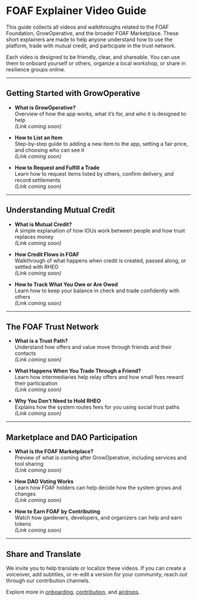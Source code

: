 # FOAF Explainer Video Guide

This guide collects all videos and walkthroughs related to the FOAF Foundation, GrowOperative, and the broader FOAF Marketplace. These short explainers are made to help anyone understand how to use the platform, trade with mutual credit, and participate in the trust network.

Each video is designed to be friendly, clear, and shareable. You can use them to onboard yourself or others, organize a local workshop, or share in resilience groups online.

---

## Getting Started with GrowOperative

- **What is GrowOperative?**  
  Overview of how the app works, what it’s for, and who it is designed to help  
  _(Link coming soon)_

- **How to List an Item**  
  Step-by-step guide to adding a new item to the app, setting a fair price, and choosing who can see it  
  _(Link coming soon)_

- **How to Request and Fulfill a Trade**  
  Learn how to request items listed by others, confirm delivery, and record settlements  
  _(Link coming soon)_

---

## Understanding Mutual Credit

- **What is Mutual Credit?**  
  A simple explanation of how IOUs work between people and how trust replaces money  
  _(Link coming soon)_

- **How Credit Flows in FOAF**  
  Walkthrough of what happens when credit is created, passed along, or settled with RHEO  
  _(Link coming soon)_

- **How to Track What You Owe or Are Owed**  
  Learn how to keep your balance in check and trade confidently with others  
  _(Link coming soon)_

---

## The FOAF Trust Network

- **What is a Trust Path?**  
  Understand how offers and value move through friends and their contacts  
  _(Link coming soon)_

- **What Happens When You Trade Through a Friend?**  
  Learn how intermediaries help relay offers and how small fees reward their participation  
  _(Link coming soon)_

- **Why You Don’t Need to Hold RHEO**  
  Explains how the system routes fees for you using social trust paths  
  _(Link coming soon)_

---

## Marketplace and DAO Participation

- **What is the FOAF Marketplace?**  
  Preview of what is coming after GrowOperative, including services and tool sharing  
  _(Link coming soon)_

- **How DAO Voting Works**  
  Learn how FOAF holders can help decide how the system grows and changes  
  _(Link coming soon)_

- **How to Earn FOAF by Contributing**  
  Watch how gardeners, developers, and organizers can help and earn tokens  
  _(Link coming soon)_

---

## Share and Translate

We invite you to help translate or localize these videos. If you can create a voiceover, add subtitles, or re-edit a version for your community, reach out through our contribution channels.

Explore more in [onboarding](../growoperative/onboarding.md), [contribution](../community/contribution.md), and [airdrops](../community/airdrops.md).
